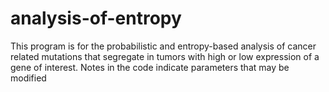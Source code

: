 # analysis-of-entropy
This program is for the probabilistic and entropy-based analysis of cancer related mutations that segregate in tumors with high or low expression of a gene of interest.
Notes in the code indicate parameters that may be modified
